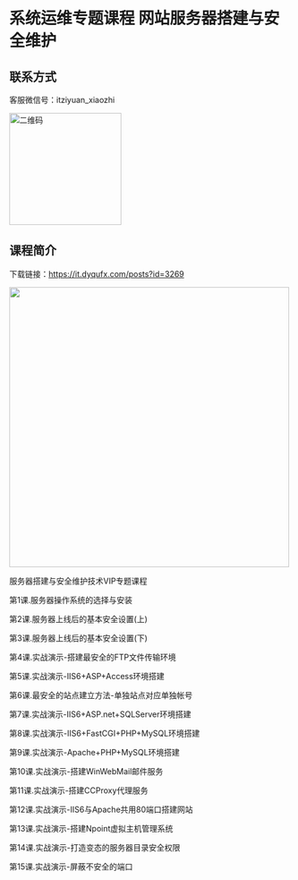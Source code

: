 # 系统运维专题课程 网站服务器搭建与安全维护

## 联系方式

客服微信号：itziyuan_xiaozhi

<img src="https://ziyuanyun.oss-cn-guangzhou.aliyuncs.com/common/20240614073449/666b82192834a.jpg" width="200" height="200" alt="二维码">

## 课程简介

下载链接：https://it.dyqufx.com/posts?id=3269

<img src="https://ziyuanyun.oss-cn-guangzhou.aliyuncs.com/yun/20240515185107/6644939bd661c.jpg" width="500" alt="">

  

 

 服务器搭建与安全维护技术VIP专题课程

 第1课.服务器操作系统的选择与安装

 第2课.服务器上线后的基本安全设置(上)

 第3课.服务器上线后的基本安全设置(下)

 第4课.实战演示-搭建最安全的FTP文件传输环境

 第5课.实战演示-IIS6+ASP+Access环境搭建

 第6课.最安全的站点建立方法-单独站点对应单独帐号

 第7课.实战演示-IIS6+ASP.net+SQLServer环境搭建

 第8课.实战演示-IIS6+FastCGI+PHP+MySQL环境搭建

 第9课.实战演示-Apache+PHP+MySQL环境搭建

 第10课.实战演示-搭建WinWebMail邮件服务

 第11课.实战演示-搭建CCProxy代理服务

 第12课.实战演示-IIS6与Apache共用80端口搭建网站

 第13课.实战演示-搭建Npoint虚拟主机管理系统

 第14课.实战演示-打造变态的服务器目录安全权限

 第15课.实战演示-屏蔽不安全的端口

  